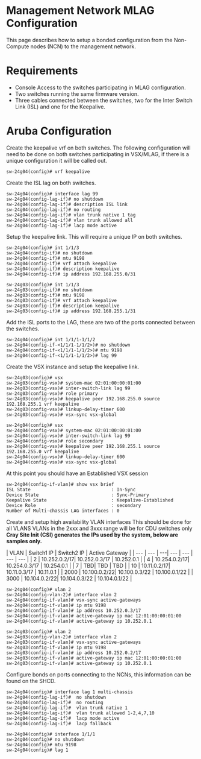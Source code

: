 # Management Network MLAG Configuration

This page describes how to setup a bonded configuration from the Non-Compute nodes (NCN) to the management network.

# Requirements

- Console Access to the switches participating in MLAG configuration.
- Two switches running the same firmware version.
- Three cables connected between the switches, two for the Inter Switch Link (ISL) and one for the Keepalive.

# Aruba Configuration

Create the keepalive vrf on both switches.
The following configuration will need to be done on both switches participating in VSX/MLAG, if there is a unique configuration
it will be called out.

```
sw-24g04(config)# vrf keepalive
```

Create the ISL lag on both switches.

```
sw-24g04(config)# interface lag 99
sw-24g04(config-lag-if)# no shutdown
sw-24g04(config-lag-if)# description ISL link
sw-24g04(config-lag-if)# no routing
sw-24g04(config-lag-if)# vlan trunk native 1 tag
sw-24g04(config-lag-if)# vlan trunk allowed all
sw-24g04(config-lag-if)# lacp mode active
```

Setup the keepalive link.
This will require a unique IP on both switches.

```
sw-24g04(config)# int 1/1/3
sw-24g04(config-if)# no shutdown
sw-24g04(config-if)# mtu 9198
sw-24g04(config-if)# vrf attach keepalive
sw-24g04(config-if)# description keepalive
sw-24g04(config-if)# ip address 192.168.255.0/31

sw-24g03(config)# int 1/1/3
sw-24g03(config-if)# no shutdown
sw-24g03(config-if)# mtu 9198
sw-24g03(config-if)# vrf attach keepalive
sw-24g03(config-if)# description keepalive
sw-24g03(config-if)# ip address 192.168.255.1/31
```

Add the ISL ports to the LAG, these are two of the ports connected between the switches.

```
sw-24g04(config)# int 1/1/1-1/1/2
sw-24g04(config-if-<1/1/1-1/1/2>)# no shutdown
sw-24g04(config-if-<1/1/1-1/1/2>)# mtu 9198
sw-24g04(config-if-<1/1/1-1/1/2>)# lag 99
```

Create the VSX instance and setup the keepalive link.

```
sw-24g03(config)# vsx
sw-24g03(config-vsx)# system-mac 02:01:00:00:01:00
sw-24g03(config-vsx)# inter-switch-link lag 99
sw-24g03(config-vsx)# role primary
sw-24g03(config-vsx)# keepalive peer 192.168.255.0 source 192.168.255.1 vrf keepalive
sw-24g03(config-vsx)# linkup-delay-timer 600
sw-24g03(config-vsx)# vsx-sync vsx-global

sw-24g04(config)# vsx
sw-24g04(config-vsx)# system-mac 02:01:00:00:01:00
sw-24g04(config-vsx)# inter-switch-link lag 99
sw-24g04(config-vsx)# role secondary
sw-24g04(config-vsx)# keepalive peer 192.168.255.1 source 192.168.255.0 vrf keepalive
sw-24g04(config-vsx)# linkup-delay-timer 600
sw-24g04(config-vsx)# vsx-sync vsx-global

```
At this point you should have an Established VSX session
```
sw-24g04(config-if-vlan)# show vsx brief
ISL State                              : In-Sync
Device State                           : Sync-Primary
Keepalive State                        : Keepalive-Established
Device Role                            : secondary
Number of Multi-chassis LAG interfaces : 0
```

Create and setup high availability VLAN interfaces
This should be done for all VLANS
VLANs in the 2xxx and 3xxx range will be for CDU switches only
**Cray Site Init (CSI) generates the IPs used by the system, below are samples only.**

| VLAN | Switch1 IP | Switch2 IP	| Active Gateway |
| --- | --- | ---| --- | --- | --- | --- |
| 2 | 10.252.0.2/17| 10.252.0.3/17 | 10.252.0.1 |
| 4 | 10.254.0.2/17| 10.254.0.3/17 | 10.254.0.1 |
| 7 | TBD| TBD | TBD |
| 10 | 10.11.0.2/17| 10.11.0.3/17 | 10.11.0.1 |
| 2000 | 10.100.0.2/22| 10.100.0.3/22 | 10.100.0.1/22 |
| 3000 | 10.104.0.2/22| 10.104.0.3/22 | 10.104.0.1/22 |

```
sw-24g04(config)# vlan 2
sw-24g04(config-vlan-2)# interface vlan 2
sw-24g04(config-if-vlan)# vsx-sync active-gateways
sw-24g04(config-if-vlan)# ip mtu 9198
sw-24g04(config-if-vlan)# ip address 10.252.0.3/17
sw-24g04(config-if-vlan)# active-gateway ip mac 12:01:00:00:01:00
sw-24g04(config-if-vlan)# active-gateway ip 10.252.0.1

sw-24g03(config)# vlan 2
sw-24g03(config-vlan-2)# interface vlan 2
sw-24g03(config-if-vlan)# vsx-sync active-gateways
sw-24g03(config-if-vlan)# ip mtu 9198
sw-24g03(config-if-vlan)# ip address 10.252.0.2/17
sw-24g03(config-if-vlan)# active-gateway ip mac 12:01:00:00:01:00
sw-24g03(config-if-vlan)# active-gateway ip 10.252.0.1
```

Configure bonds on ports connecting to the NCNs, this information can be found on the SHCD.
```
sw-24g04(config)# interface lag 1 multi-chassis
sw-24g04(config-lag-if)#  no shutdown
sw-24g04(config-lag-if)#  no routing
sw-24g04(config-lag-if)#  vlan trunk native 1
sw-24g04(config-lag-if)#  vlan trunk allowed 1-2,4,7,10
sw-24g04(config-lag-if)#  lacp mode active
sw-24g04(config-lag-if)#  lacp fallback

sw-24g04(config)# interface 1/1/1
sw-24g04(config)# no shutdown
sw-24g04(config)# mtu 9198
sw-24g04(config)# lag 1
```

